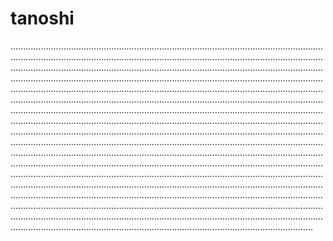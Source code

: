 # tanoshi
....................................................................................................................................................................................................................................................................................................................................................................................................................................................................................................................................................................................................................................................................................................................................................................................................................................................................................................................................................................................................................................................................................................................................................................................................................................................................................................................................................................................................................................................................................................................................................................................................................................................................................................................................................................................................................................................................................................................................................................................................................................................................................................................................................................................................................................................................................................................